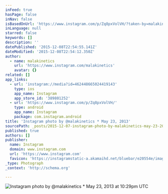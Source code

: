 ```yaml
---
inFeed: true
hasPage: false
inNav: false
isBasedOnUrl: 'https://www.instagram.com/p/Zq8pxVolVH/?taken-by=malakinetics'
inLanguage: null
starred: false
keywords: []
description: ''
datePublished: '2015-12-08T22:54:55.141Z'
dateModified: '2015-12-08T22:54:12.350Z'
author:
  - name: malakinetics
    url: 'https://www.instagram.com/malakinetics'
    avatar: {}
related: []
app_links:
  - url: 'instagram://media?id=462448665024419143'
    type: ios
    app_name: Instagram
    app_store_id: '389801252'
  - url: 'https://www.instagram.com/p/Zq8pxVolVH/'
    type: android
    app_name: Instagram
    package: com.instagram.android
title: 'Instagram photo by @malakinetics * May 23, 2013'
sourcePath: _posts/2015-12-07-instagram-photo-by-malakinetics-may-23-2013-at-1029pm-u.md
published: true
authors: []
publisher:
  name: Instagram
  domain: www.instagram.com
  url: 'https://www.instagram.com'
  favicon: 'https://instagramstatic-a.akamaihd.net/bluebar/e20554e/images/ico/favicon.ico'
_type: Photograph
_context: 'http://schema.org'

---
```

![Instagram photo by @malakinetics * May 23, 2013 at 10:29pm UTC](https://s3-us-west-2.amazonaws.com/the-grid-img/p/0f2c2fe459574fb3ec8571ea7a1214c3917c66f2.jpg)